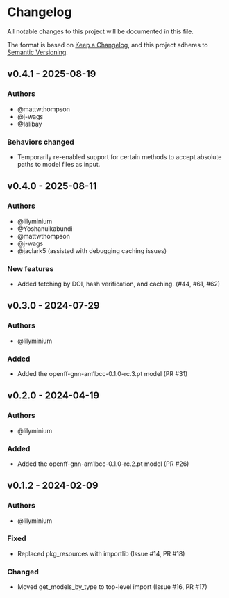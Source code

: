 # Changelog
All notable changes to this project will be documented in this file.

The format is based on [Keep a Changelog](https://keepachangelog.com/en/1.0.0/),
and this project adheres to [Semantic Versioning](https://semver.org/spec/v2.0.0.html).

<!--
The rules for this file:
  * entries are sorted newest-first.
  * summarize sets of changes - don't reproduce every git log comment here.
  * don't ever delete anything.
  * keep the format consistent (79 char width, Y/M/D date format) and do not
    use tabs but use spaces for formatting
  * accompany each entry with github issue/PR number (Issue #xyz)
-->

## v0.4.1 - 2025-08-19

### Authors
<!-- GitHub usernames of contributors to this release -->
- @mattwthompson
- @j-wags
- @Ialibay

### Behaviors changed
- Temporarily re-enabled support for certain methods to accept absolute paths to model files as input. 


## v0.4.0 - 2025-08-11

### Authors
- @lilyminium
- @Yoshanuikabundi
- @mattwthompson
- @j-wags
- @jaclark5 (assisted with debugging caching issues)

### New features
- Added fetching by DOI, hash verification, and caching. (#44, #61, #62)

## v0.3.0 - 2024-07-29

### Authors
<!-- GitHub usernames of contributors to this release -->
- @lilyminium

### Added
- Added the openff-gnn-am1bcc-0.1.0-rc.3.pt model (PR #31)

## v0.2.0 - 2024-04-19

### Authors
<!-- GitHub usernames of contributors to this release -->
- @lilyminium

### Added
- Added the openff-gnn-am1bcc-0.1.0-rc.2.pt model (PR #26)

## v0.1.2 - 2024-02-09

### Authors
<!-- GitHub usernames of contributors to this release -->
- @lilyminium

### Fixed
- Replaced pkg_resources with importlib (Issue #14, PR #18)

### Changed
<!-- Changes in existing functionality -->
- Moved get_models_by_type to top-level import (Issue #16, PR #17)
